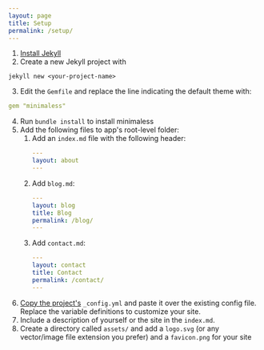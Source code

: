 ```yaml
---
layout: page
title: Setup
permalink: /setup/
---
```


1. [Install Jekyll](https://jekyllrb.com/docs/quickstart/)
2. Create a new Jekyll project with
```
jekyll new <your-project-name>
```
3. Edit the `Gemfile` and replace the line indicating the default theme with:
```yml
gem "minimaless"
```
4. Run `bundle install` to install minimaless
5. Add the following files to app's root-level folder:
    1. Add an `index.md` file with the following header:
        ```yml
        ---
        layout: about
        ---
        ```
    2. Add `blog.md`:
        ```yml
        ---
        layout: blog
        title: Blog
        permalink: /blog/
        ---
        ```
    3. Add `contact.md`:
        ```yml
        ---
        layout: contact
        title: Contact
        permalink: /contact/
        ---
        ```
6. [Copy the project's](https://github.com/brettinternet/minimaless/blob/master/_config.yml) `_config.yml` and paste it over the existing config file. Replace the variable definitions to customize your site.
7. Include a description of yourself or the site in the `index.md`.
8. Create a directory called `assets/` and add a `logo.svg` (or any vector/image file extension you prefer) and a `favicon.png` for your site

